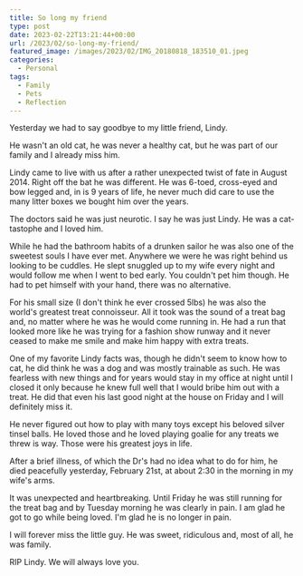 ```yaml
---
title: So long my friend
type: post
date: 2023-02-22T13:21:44+00:00
url: /2023/02/so-long-my-friend/
featured_image: /images/2023/02/IMG_20180818_183510_01.jpeg
categories:
  - Personal
tags:
  - Family
  - Pets
  - Reflection
---
```


Yesterday we had to say goodbye to my little friend, Lindy.

He wasn't an old cat, he was never a healthy cat, but he was part of our family and I already miss him.

Lindy came to live with us after a rather unexpected twist of fate in August 2014. Right off the bat he was different. He was 6-toed, cross-eyed and bow legged and, in is 9 years of life, he never much did care to use the many litter boxes we bought him over the years.

The doctors said he was just neurotic. I say he was just Lindy. He was a cat-tastophe and I loved him.

While he had the bathroom habits of a drunken sailor he was also one of the sweetest souls I have ever met. Anywhere we were he was right behind us looking to be cuddles. He slept snuggled up to my wife every night and would follow me when I went to bed early. You couldn't pet him though. He had to pet himself with your hand, there was no alternative.

For his small size (I don't think he ever crossed 5lbs) he was also the world's greatest treat connoisseur. All it took was the sound of a treat bag and, no matter where he was he would come running in. He had a run that looked more like he was trying for a fashion show runway and it never ceased to make me smile and make him happy with extra treats.

One of my favorite Lindy facts was, though he didn't seem to know how to cat, he did think he was a dog and was mostly trainable as such. He was fearless with new things and for years would stay in my office at night until I closed it only because he knew full well that I would bribe him out with a treat. He did that even his last good night at the house on Friday and I will definitely miss it.

He never figured out how to play with many toys except his beloved silver tinsel balls. He loved those and he loved playing goalie for any treats we threw is way. Those were his greatest joys in life.

After a brief illness, of which the Dr's had no idea what to do for him, he died peacefully yesterday, February 21st, at about 2:30 in the morning in my wife's arms.

It was unexpected and heartbreaking. Until Friday he was still running for the treat bag and by Tuesday morning he was clearly in pain. I am glad he got to go while being loved. I'm glad he is no longer in pain.

I will forever miss the little guy. He was sweet, ridiculous and, most of all, he was family.

RIP Lindy. We will always love you.